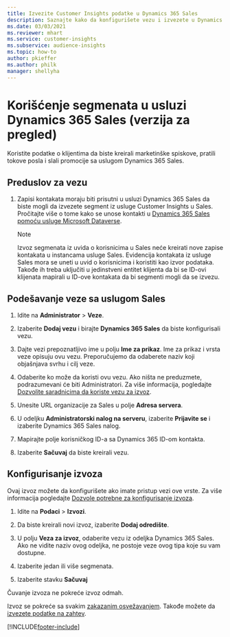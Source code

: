 ```yaml
---
title: Izvezite Customer Insights podatke u Dynamics 365 Sales
description: Saznajte kako da konfigurišete vezu i izvezete u Dynamics 365 Sales.
ms.date: 03/03/2021
ms.reviewer: mhart
ms.service: customer-insights
ms.subservice: audience-insights
ms.topic: how-to
author: pkieffer
ms.author: philk
manager: shellyha
---
```


# <a name="use-segments-in-dynamics-365-sales-preview"></a>Korišćenje segmenata u usluzi Dynamics 365 Sales (verzija za pregled)



Koristite podatke o klijentima da biste kreirali marketinške spiskove, pratili tokove posla i slali promocije sa uslugom Dynamics 365 Sales.

## <a name="prerequisite-for-connection"></a>Preduslov za vezu

1. Zapisi kontakata moraju biti prisutni u usluzi Dynamics 365 Sales da biste mogli da izvezete segment iz usluge Customer Insights u Sales. Pročitajte više o tome kako se unose kontakti u [Dynamics 365 Sales pomoću usluge Microsoft Dataverse](connect-power-query.md).

   > [!NOTE]
   > Izvoz segmenata iz uvida o korisnicima u Sales neće kreirati nove zapise kontakata u instancama usluge Sales. Evidencija kontakata iz usluge Sales mora se uneti u uvid o korisnicima i koristiti kao izvor podataka. Takođe ih treba uključiti u jedinstveni entitet klijenta da bi se ID-ovi klijenata mapirali u ID-ove kontakata da bi segmenti mogli da se izvezu.

## <a name="set-up-the-connection-to-sales"></a>Podešavanje veze sa uslugom Sales

1. Idite na **Administrator** > **Veze**.

1. Izaberite **Dodaj vezu** i birajte **Dynamics 365 Sales** da biste konfigurisali vezu.

1. Dajte vezi prepoznatljivo ime u polju **Ime za prikaz**. Ime za prikaz i vrsta veze opisuju ovu vezu. Preporučujemo da odaberete naziv koji objašnjava svrhu i cilj veze.

1. Odaberite ko može da koristi ovu vezu. Ako ništa ne preduzmete, podrazumevani će biti Administratori. Za više informacija, pogledajte [Dozvolite saradnicima da koriste vezu za izvoz](connections.md#allow-contributors-to-use-a-connection-for-exports).

1. Unesite URL organizacije za Sales u polje **Adresa servera**.

1. U odeljku **Administratorski nalog na serveru**, izaberite **Prijavite se** i izaberite Dynamics 365 Sales nalog.

1. Mapirajte polje korisničkog ID-a sa Dynamics 365 ID-om kontakta.

1. Izaberite **Sačuvaj** da biste kreirali vezu. 

## <a name="configure-an-export"></a>Konfigurisanje izvoza

Ovaj izvoz možete da konfigurišete ako imate pristup vezi ove vrste. Za više informacija pogledajte [Dozvole potrebne za konfigurisanje izvoza](export-destinations.md#set-up-a-new-export).

1. Idite na **Podaci** > **Izvozi**.

1. Da biste kreirali novi izvoz, izaberite **Dodaj odredište**.

1. U polju **Veza za izvoz**, odaberite vezu iz odeljka Dynamics 365 Sales. Ako ne vidite naziv ovog odeljka, ne postoje veze ovog tipa koje su vam dostupne.

1. Izaberite jedan ili više segmenata.

1. Izaberite stavku **Sačuvaj**

Čuvanje izvoza ne pokreće izvoz odmah.

Izvoz se pokreće sa svakim [zakazanim osvežavanjem](system.md#schedule-tab). Takođe možete da [izvezete podatke na zahtev](export-destinations.md#run-exports-on-demand). 

[!INCLUDE[footer-include](../includes/footer-banner.md)]
